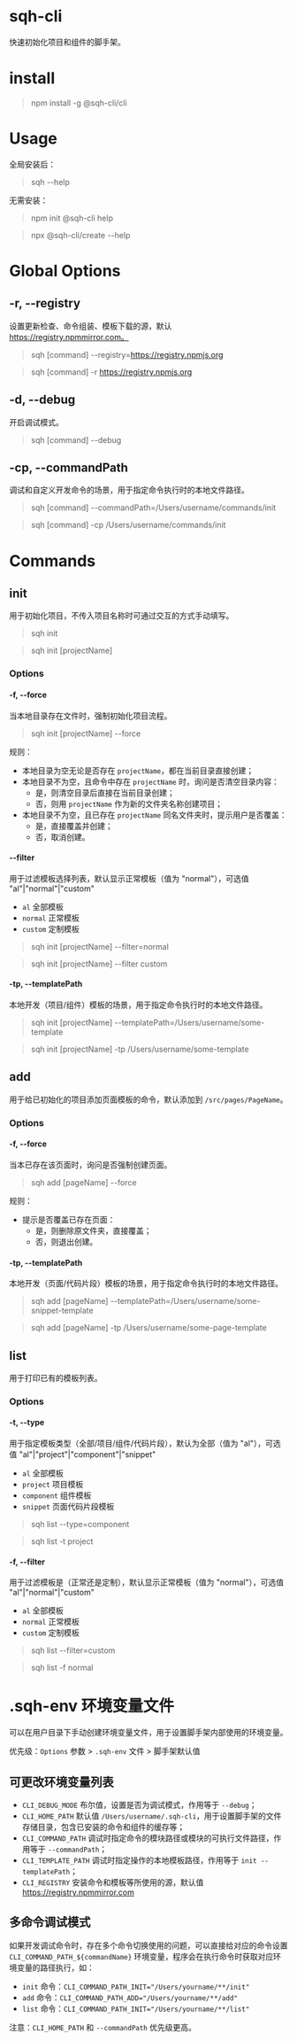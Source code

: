 # sqh-cli

快速初始化项目和组件的脚手架。

# install

> npm install -g @sqh-cli/cli

# Usage

全局安装后：

> sqh --help

无需安装：

> npm init @sqh-cli help

> npx @sqh-cli/create --help

# Global Options

## -r, --registry

设置更新检查、命令组装、模板下载的源，默认 https://registry.npmmirror.com。

> sqh [command] --registry=https://registry.npmjs.org

> sqh [command] -r https://registry.npmjs.org

## -d, --debug

开启调试模式。

> sqh [command] --debug

## -cp, --commandPath

调试和自定义开发命令的场景，用于指定命令执行时的本地文件路径。

> sqh [command] --commandPath=/Users/username/commands/init

> sqh [command] -cp /Users/username/commands/init

# Commands

## init

用于初始化项目，不传入项目名称时可通过交互的方式手动填写。

> sqh init

> sqh init [projectName]

### Options

#### -f, --force

当本地目录存在文件时，强制初始化项目流程。

> sqh init [projectName] --force

规则：

- 本地目录为空无论是否存在 `projectName`，都在当前目录直接创建；
- 本地目录不为空，且命令中存在 `projectName` 时，询问是否清空目录内容：
  - 是，则清空目录后直接在当前目录创建；
  - 否，则用 `projectName` 作为新的文件夹名称创建项目；
- 本地目录不为空，且已存在 `projectName` 同名文件夹时，提示用户是否覆盖：
  - 是，直接覆盖并创建；
  - 否，取消创建。

#### --filter

用于过滤模板选择列表，默认显示正常模板（值为 "normal"），可选值 "al"|"normal"|"custom"

- `al` 全部模板
- `normal` 正常模板
- `custom` 定制模板

> sqh init [projectName] --filter=normal

> sqh init [projectName] --filter custom

#### -tp, --templatePath

本地开发（项目/组件）模板的场景，用于指定命令执行时的本地文件路径。

> sqh init [projectName] --templatePath=/Users/username/some-template

> sqh init [projectName] -tp /Users/username/some-template

## add

用于给已初始化的项目添加页面模板的命令，默认添加到 `/src/pages/PageName`。

### Options

#### -f, --force

当本已存在该页面时，询问是否强制创建页面。

> sqh add [pageName] --force

规则：

- 提示是否覆盖已存在页面：
  - 是，则删除原文件夹，直接覆盖；
  - 否，则退出创建。

#### -tp, --templatePath

本地开发（页面/代码片段）模板的场景，用于指定命令执行时的本地文件路径。

> sqh add [pageName] --templatePath=/Users/username/some-snippet-template

> sqh add [pageName] -tp /Users/username/some-page-template

## list

用于打印已有的模板列表。

### Options

#### -t, --type

用于指定模板类型（全部/项目/组件/代码片段），默认为全部（值为 "al"），可选值 "al"|"project"|"component"|"snippet"

- `al` 全部模板
- `project` 项目模板
- `component` 组件模板
- `snippet` 页面代码片段模板

> sqh list --type=component

> sqh list -t project

#### -f, --filter

用于过滤模板是（正常还是定制），默认显示正常模板（值为 "normal"），可选值 "al"|"normal"|"custom"

- `al` 全部模板
- `normal` 正常模板
- `custom` 定制模板

> sqh list --filter=custom

> sqh list -f normal

# .sqh-env 环境变量文件

可以在用户目录下手动创建环境变量文件，用于设置脚手架内部使用的环境变量。

优先级：`Options` 参数 > `.sqh-env` 文件 > 脚手架默认值

## 可更改环境变量列表

- `CLI_DEBUG_MODE` 布尔值，设置是否为调试模式，作用等于 `--debug`；
- `CLI_HOME_PATH` 默认值 `/Users/username/.sqh-cli`，用于设置脚手架的文件存储目录，包含已安装的命令和组件的缓存等；
- `CLI_COMMAND_PATH` 调试时指定命令的模块路径或模块的可执行文件路径，作用等于 `--commandPath`；
- `CLI_TEMPLATE_PATH` 调试时指定操作的本地模板路径，作用等于 `init --templatePath`；
- `CLI_REGISTRY` 安装命令和模板等所使用的源，默认值 https://registry.npmmirror.com

## 多命令调试模式

如果开发调试命令时，存在多个命令切换使用的问题，可以直接给对应的命令设置 `CLI_COMMAND_PATH_${commandName}` 环境变量，程序会在执行命令时获取对应环境变量的路径执行，如：

- `init` 命令：`CLI_COMMAND_PATH_INIT="/Users/yourname/**/init"`
- `add` 命令：`CLI_COMMAND_PATH_ADD="/Users/yourname/**/add"`
- `list` 命令：`CLI_COMMAND_PATH_INIT="/Users/yourname/**/list"`

注意：`CLI_HOME_PATH` 和 `--commandPath` 优先级更高。

